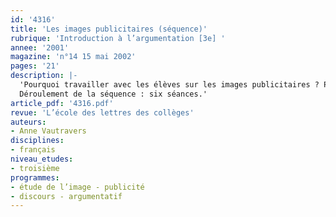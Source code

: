 ```yaml
---
id: '4316'
title: 'Les images publicitaires (séquence)'
rubrique: 'Introduction à l’argumentation [3e] '
annee: '2001'
magazine: 'n°14 15 mai 2002'
pages: '21'
description: |-
  'Pourquoi travailler avec les élèves sur les images publicitaires ? Parce que, en partant du monde qu’ils connaissent, de leur quotidien, on peut leur montrer que ce qui leur paraît évident n’est pas si simple, qu’il y a, dans la publicité, des techniques d’écriture qu’ils peuvent reconnaître et appliquer. Il s’agit de leur éviter de rester passifs devant une image et de les habituer à en faire une vraie lecture analytique et critique. Cet article propose d’étudier, à chaque séance, un seul procédé et son effet par image afin que les élèves en mesurent mieux l’efficacité. Cette séquence peut servir d’introduction à un travail plus complet sur l’argumentation. Dans le cadre de la maîtrise des discours, il s’agit de repérer les techniques qui permettent de plaire, d’amuser, d’émouvoir ou d’instruire le lecteur afin de mieux le convaincre.
  Déroulement de la séquence : six séances.'
article_pdf: '4316.pdf'
revue: 'L’école des lettres des collèges'
auteurs:
- Anne Vautravers
disciplines:
- français
niveau_etudes:
- troisième
programmes:
- étude de l’image - publicité
- discours - argumentatif
---
```

